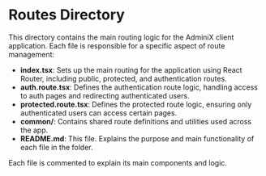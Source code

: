 # Routes Directory

This directory contains the main routing logic for the AdminiX client application. Each file is responsible for a specific aspect of route management:

- **index.tsx**: Sets up the main routing for the application using React Router, including public, protected, and authentication routes.
- **auth.route.tsx**: Defines the authentication route logic, handling access to auth pages and redirecting authenticated users.
- **protected.route.tsx**: Defines the protected route logic, ensuring only authenticated users can access certain pages.
- **common/**: Contains shared route definitions and utilities used across the app.
- **README.md**: This file. Explains the purpose and main functionality of each file in the folder.

Each file is commented to explain its main components and logic. 